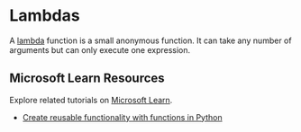 # Lambdas

A [lambda](https://www.w3schools.com/python/python_lambda.asp) function is a small anonymous function. It can take any number of arguments but can only execute one expression.

## Microsoft Learn Resources

Explore related tutorials on [Microsoft Learn](https://learn.microsoft.com/?WT.mc_id=python-c9-niner).

- [Create reusable functionality with functions in Python](https://docs.microsoft.com/learn/languages/python-functions/?WT.mc_id=python-c9-niner)
